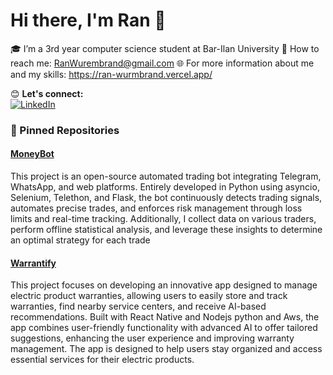# Hi there, I'm Ran 👋

🎓 I’m a 3rd year computer science student at Bar-Ilan University
📧 How to reach me: RanWurembrand@gmail.com 
🌐 For more information about me and my skills: https://ran-wurmbrand.vercel.app/

😊 **Let's connect:**  
[![LinkedIn](https://img.shields.io/badge/LinkedIn-Connect-blue?style=flat-square&logo=linkedin)](**www.linkedin.com/in/ran-wurmbrand-a4a039209**)  

### 📌 Pinned Repositories
#### [MoneyBot](https://github.com/RanWurm/Multi-Threaded-News-App)
This project is an open-source automated trading bot integrating Telegram, WhatsApp, and web platforms. Entirely developed in Python using asyncio, Selenium, Telethon, and Flask, the bot continuously detects trading signals, automates precise trades, and enforces risk management through loss limits and real-time tracking. Additionally, I collect data on various traders, perform offline statistical analysis, and leverage these insights to determine an optimal strategy for each trade

#### [Warrantify](https://github.com/RanWurm/Warrantify)
This project focuses on developing an innovative app designed to manage electric product warranties, allowing users to easily store and track warranties, find nearby service centers, and receive AI-based recommendations. Built with React Native and Nodejs python and Aws, the app combines user-friendly functionality with advanced AI to offer tailored suggestions, enhancing the user experience and improving warranty management. The app is designed to help users stay organized and access essential services for their electric products.



